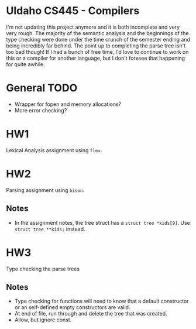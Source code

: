 UIdaho CS445 - Compilers
==========================

I'm not updating this project anymore and it is both incomplete and very very rough.  The majority of the semantic analysis and the beginnings of the type checking were done under the time crunch of the semester ending and being incredibly far behind.  The point up to completing the parse tree isn't too bad though!  If I had a bunch of free time, I'd love to continue to work on this or a compiler for another language, but I don't foresee that happening for quite awhile.

# General TODO
 *  Wrapper for fopen and memory allocations?
 *  More error checking?

# HW1
Lexical Analysis assignment using `flex`.

# HW2
Parsing assignment using `bison`.

## Notes
 *  In the assignment notes, the tree struct has a `struct tree *kids[9]`.  Use `struct tree **kids;` instead.

# HW3
Type checking the parse trees

## Notes
 *  Type checking for functions will need to know that a default constructor or an self-defined empty constructors are valid.
 *  At end of file, run through and delete the tree that was created.
 *  Allow, but ignore const.
